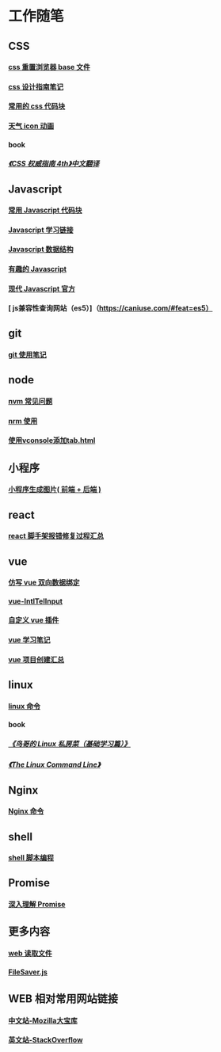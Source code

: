 # 工作随笔

## CSS
#### [ css 重置浏览器 base 文件 ](https://github.com/wang90/notes/blob/master/css/base.css)    
#### [ css 设计指南笔记 ](https://github.com/wang90/notes/blob/master/css/css_design_duide.md)    
#### [ 常用的 css 代码块 ](https://github.com/wang90/notes/blob/master/css/css_code.md)  
#### [ 天气 icon 动画 ](https://github.com/wang90/notes/blob/master/css/weather.less)
#### book
##### [《CSS 权威指南 4th》中文翻译](http://gdut_yy.gitee.io/doc-csstdg4/ch1.html#_1-3-1-the-link-tag)

## Javascript
#### [ 常用 Javascript 代码块 ](https://github.com/wang90/notes/blob/master/javascript/javascript_code.md)    
#### [ Javascript 学习链接 ](https://github.com/wang90/notes/blob/master/javascript/javscript_url.md)    
#### [ Javascript 数据结构 ](https://github.com/wang90/notes/blob/master/javascript/javascript_dataStructure.md)    
#### [ 有趣的 Javascript ](https://github.com/wang90/notes/blob/master/javascript/javascript_interesting.md) 
#### [ 现代 Javascript 官方 ](https://zh.javascript.info/)
#### [ js兼容性查询网站（es5）]（https://caniuse.com/#feat=es5）


## git
#### [ git 使用笔记 ](https://github.com/wang90/notes/blob/master/git/git.md)

## node
#### [ nvm 常见问题 ](https://github.com/wang90/notes/blob/master/node/nvm使用手册.md)
#### [ nrm 使用 ](https://github.com/wang90/notes/blob/master/node/nrm使用手册.md)
#### [ 使用vconsole添加tab.html ](https://github.com/wang90/notes/blob/master/node/%E4%BD%BF%E7%94%A8vconsole%E6%B7%BB%E5%8A%A0tab.html)

## 小程序
#### [ 小程序生成图片( 前端 + 后端 ) ](https://github.com/wang90/wxapp-CreateCanvas)

## react
#### [ react 脚手架报错修复过程汇总 ](https://github.com/wang90/notes/blob/master/react/react_create_error.md)

## vue
#### [ 仿写 vue 双向数据绑定 ](https://github.com/wang90/vue_demo)
#### [ vue-IntlTelInput ](https://github.com/wang90/vue-IntlTelInput)
#### [ 自定义 vue 插件 ](https://github.com/wang90/vue-plugs)
#### [ vue 学习笔记 ](https://www.yuque.com/wang90/omlote/zzyrag)
#### [ vue 项目创建汇总 ](https://github.com/wang90/notes/blob/master/vue/vue-cli-project.md)

## linux
#### [linux 命令](https://github.com/wang90/notes/blob/master/liunx/liunx_command.md)
#### book
##### [《鸟哥的 Linux 私房菜（基础学习篇）》](http://linux.vbird.org/linux_basic/)
##### [《The Linux Command Line》](http://linuxcommand.org/tlcl.php)


## Nginx
#### [ Nginx 命令 ](https://github.com/wang90/notes/blob/master/nginx/nginx_command.md)

## shell
#### [ shell 脚本编程 ](https://github.com/wang90/notes/blob/master/shell/shell_script.md)

## Promise
#### [深入理解 Promise ](https://github.com/wang90/Promise)

## 更多内容
#### [ web 读取文件 ](https://github.com/wang90/webReadFile)
#### [ FileSaver.js ](https://github.com/wang90/FileSaver.js)

## WEB 相对常用网站链接
#### [中文站-Mozilla大宝库](https://developer.mozilla.org/zh-CN/docs/Web) 
#### [英文站-StackOverflow](https://stackoverflow.com/)






